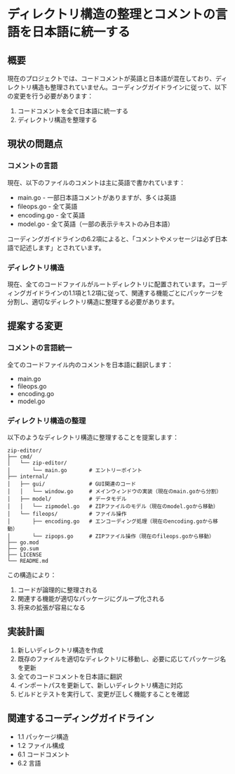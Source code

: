 # ディレクトリ構造の整理とコメントの言語を日本語に統一する

## 概要
現在のプロジェクトでは、コードコメントが英語と日本語が混在しており、ディレクトリ構造も整理されていません。コーディングガイドラインに従って、以下の変更を行う必要があります：

1. コードコメントを全て日本語に統一する
2. ディレクトリ構造を整理する

## 現状の問題点

### コメントの言語
現在、以下のファイルのコメントは主に英語で書かれています：
- main.go - 一部日本語コメントがありますが、多くは英語
- fileops.go - 全て英語
- encoding.go - 全て英語
- model.go - 全て英語（一部の表示テキストのみ日本語）

コーディングガイドラインの6.2項によると、「コメントやメッセージは必ず日本語で記述します」とされています。

### ディレクトリ構造
現在、全てのコードファイルがルートディレクトリに配置されています。コーディングガイドラインの1.1項と1.2項に従って、関連する機能ごとにパッケージを分割し、適切なディレクトリ構造に整理する必要があります。

## 提案する変更

### コメントの言語統一
全てのコードファイル内のコメントを日本語に翻訳します：
- main.go
- fileops.go
- encoding.go
- model.go

### ディレクトリ構造の整理
以下のようなディレクトリ構造に整理することを提案します：

```
zip-editor/
├── cmd/
│   └── zip-editor/
│       └── main.go       # エントリーポイント
├── internal/
│   ├── gui/              # GUI関連のコード
│   │   └── window.go     # メインウィンドウの実装（現在のmain.goから分割）
│   ├── model/            # データモデル
│   │   └── zipmodel.go   # ZIPファイルのモデル（現在のmodel.goから移動）
│   └── fileops/          # ファイル操作
│       ├── encoding.go   # エンコーディング処理（現在のencoding.goから移動）
│       └── zipops.go     # ZIPファイル操作（現在のfileops.goから移動）
├── go.mod
├── go.sum
├── LICENSE
└── README.md
```

この構造により：
1. コードが論理的に整理される
2. 関連する機能が適切なパッケージにグループ化される
3. 将来の拡張が容易になる

## 実装計画
1. 新しいディレクトリ構造を作成
2. 既存のファイルを適切なディレクトリに移動し、必要に応じてパッケージ名を更新
3. 全てのコードコメントを日本語に翻訳
4. インポートパスを更新して、新しいディレクトリ構造に対応
5. ビルドとテストを実行して、変更が正しく機能することを確認

## 関連するコーディングガイドライン
- 1.1 パッケージ構造
- 1.2 ファイル構成
- 6.1 コードコメント
- 6.2 言語